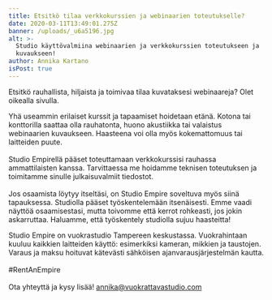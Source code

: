 ```yaml
---
title: Etsitkö tilaa verkkokurssien ja webinaarien toteutukselle?
date: 2020-03-11T13:49:01.275Z
banner: /uploads/_u6a5196.jpg
alt: >-
  Studio käyttövalmiina webinaarien ja verkkokurssien toteutukseen ja
  kuvaukseen!
author: Annika Kartano
isPost: true
---
```

Etsitkö rauhallista, hiljaista ja toimivaa tilaa kuvataksesi webinaareja? Olet oikealla sivulla.

Yhä useammin erilaiset kurssit ja tapaamiset hoidetaan etänä. Kotona tai konttorilla saattaa olla rauhatonta, huono akustiikka tai valaistus webinaarien kuvaukseen. Haasteena voi olla myös kokemattomuus tai laitteiden puute. \
\
Studio Empirellä pääset toteuttamaan verkkokurssisi rauhassa ammattilaisten kanssa. Tarvittaessa me hoidamme teknisen toteutuksen ja toimitamme sinulle julkaisuvalmiit tiedostot. \
\
Jos osaamista löytyy itseltäsi, on Studio Empire soveltuva myös siinä tapauksessa. Studiolla pääset työskentelemään itsenäisesti. Emme vaadi näyttöä osaamisestasi, mutta toivomme että kerrot rohkeasti, jos jokin askarruttaa. Haluamme, että työskentely studiolla sujuu haasteitta!

Studio Empire on vuokrastudio Tampereen keskustassa. Vuokrahintaan kuuluu kaikkien laitteiden käyttö: esimerkiksi kameran, mikkien ja taustojen. Varaus ja maksu hoituvat kätevästi sähköisen ajanvarausjärjestelmän kautta. \
\
#RentAnEmpire\
\
Ota yhteyttä ja kysy lisää! annika@vuokrattavastudio.com
